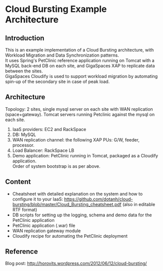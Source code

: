 Cloud Bursting Example Architecture
===================================

Introduction
------------
This is an example implementation of a Cloud Bursting architecture, with Workload Migration and Data Synchronization patterns.  
It uses Spring's PetClinic reference application running on Tomcat with a MySQL back-end DB on each site, and GigaSpaces XAP to replicate data between the sites.  
GigaSpaces Cloudify is used to support workload migration by automating spin-up of the secondary site in case of peak load.

Architecture
------------
Topology: 2 sites, single mysql server on each site with WAN replication (space+gateway). Tomcat servers running Petclinic against the mysql on each site.  
1.	IaaS providers: EC2 and RackSpace  
2.	DB: MySQL  
3.	WAN replication channel: the following XAP PUs: G/W, feeder, processor.  
4.	Load Balancer: RackSpace LB  
5.	Demo application: PetClinic running in Tomcat, packaged as a Cloudify application.  
Order of system bootstrap is as per above.  

Content
-------
* Cheatsheet with detailed explanation on the system and how to configure it to your IaaS: https://github.com/dotanh/cloud-bursting/blob/master/Cloud_Bursting_cheatsheet.pdf (also in editable RTF format)
* DB scripts for setting up the logging, schema and demo data for the PetClinic application
* PetClinic application (.war) file
* WAN replication gateway module
* Cloudify recipe for automating the PetClinic deployment

Reference
---------
Blog post: http://horovits.wordpress.com/2012/06/12/cloud-bursting/
